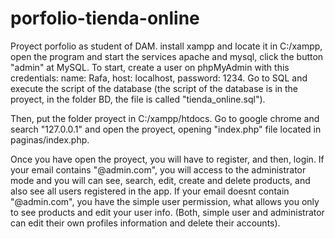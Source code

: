 # porfolio-tienda-online
Proyect porfolio as student of DAM.
install xampp and locate it in C:/xampp, open the program and start the services apache and mysql, click the button "admin" at MySQL.
To start, create a user on phpMyAdmin with this credentials:
name: Rafa,
host: localhost,
password: 1234.
Go to SQL and execute the script of the database
(the script of the database is in the proyect, in the folder BD, the file is called "tienda_online.sql").

Then, put the folder proyect in C:/xampp/htdocs. Go to google chrome
and search "127.0.0.1" and open the proyect, opening "index.php" file located in paginas/index.php.

Once you have open the proyect, you will have to register, and then, login.
If your email contains "@admin.com", you will access to the administrator mode and you will can see, search, edit, create and delete products, and also see all users registered in the app.
If your email doesnt contain "@admin.com", you have the simple user permission, what allows you only to see products and edit your user info.
(Both, simple user and administrator can edit their own profiles information and delete their accounts).
